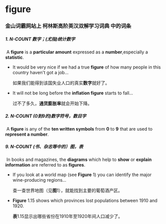 # figure

### 金山词霸网站上 柯林斯高阶英汉双解学习词典 中的词条

##### 1. N-COUNT  数字；(尤指)统计数字

​	A **figure** is a **particular amount** expressed as a **number**,especially a **statistic**.

- It would be very nice if we had a true **figure** of how many people in this country haven't got a job...

  如果我们能得到该国失业人口的真实**数字**就好了。

- It will not be long before the **inflation figure** starts to fall...

  过不了多久，**通货膨胀率**就会开始下降。

##### 2. N-COUNT (0到9的)数字符号，数目字

​	A **figure** is any of the **ten written symbols** from **0** to **9** that are used to **represent a number**.

##### 9. N-COUNT (书、杂志等中的）图，表

​	In books and magazines, the **diagrams** which help to **show** or **explain** **information** are referred to as **figures**.

- If you look at a world map (see **Figure** 1) you can identify the major wine-producing regions...

  查一查世界地图（见**图**1），就能找到主要的葡萄酒产区。

- **Figure** 1.15 shows which provinces lost populations between 1910 and 1920.

  **表**1.15显示出哪些省份在1910年至1920年间人口减少了。

























